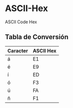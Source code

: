 # ASCII-Hex
ASCII Code Hex 


## Tabla de Conversión

| Caracter | ASCII Hex |
|----------|-----------|
| á        | E1        |
| é        | E9        |
| í        | ED        |
| ó        | F3        |
| ú        | FA        |
| ñ        | F1        |
